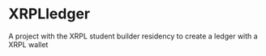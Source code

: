 # XRPLledger
 A project with the XRPL student builder residency to create a ledger with a XRPL wallet
